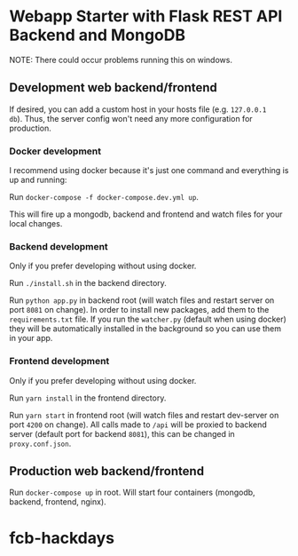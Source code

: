 # Webapp Starter with Flask REST API Backend and MongoDB

NOTE: There could occur problems running this on windows.

## Development web backend/frontend

If desired, you can add a custom host in your hosts file (e.g. `127.0.0.1   db`). 
Thus, the server config won't need any more configuration for production.

### Docker development

I recommend using docker because it's just one command and everything is up and running:

Run `docker-compose -f docker-compose.dev.yml up`.

This will fire up a mongodb, backend and frontend and watch files for your local changes.  

### Backend development

Only if you prefer developing without using docker.

Run `./install.sh` in the backend directory.

Run `python app.py` in backend root (will watch files and restart server on port `8081` on change).
In order to install new packages, add them to the `requirements.txt` file. If you run the `watcher.py` (default when using docker) they will be automatically installed in the background so you can use them in your app.

### Frontend development

Only if you prefer developing without using docker.

Run `yarn install` in the frontend directory.

Run `yarn start` in frontend root (will watch files and restart dev-server on port `4200` on change). 
All calls made to `/api` will be proxied to backend server (default port for backend `8081`), this can be changed in `proxy.conf.json`.

## Production web backend/frontend

Run `docker-compose up` in root. Will start four containers (mongodb, backend, frontend, nginx). 
# fcb-hackdays
